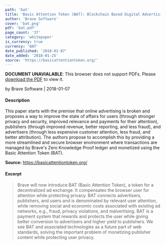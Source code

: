 ```yaml
---
path: 'bat'
title: 'Basic Attention Token (BAT): Blockchain Based Digital Advertising'
author: 'Brave Software'
cover: 'bat.png'
pdf: 'bat.pdf'
page_count: '37'
category: 'whitepaper'
is_currency: true
currency: 'BAT'
date_published: '2018-01-07'
date_added: '2018-01-25'
source: 'https://basicattentiontoken.org/'
---
```


<object class="pdf_embed" data="/pdf/bat.pdf" type="application/pdf" width="100%" height="100%">
   <p><b>DOCUMENT UNAVIALABLE</b>: This browser does not support PDFs. Please <a href="/pdf/bat.pdf">download the PDF</a> to view it.</p>
</object>

by Brave Software | 2018-01-07

#### Description
This paper starts with the premise that online advertising is broken and proposes a way to improve the state of affairs for users (through stronger privacy and security, improved relevance and payments for their attention), publishers (through improved revenue, better reporting, and less fraud), and advertisers (through less expensive customer attention, less fraud, and better attribution). The authors propose to accomplish this by providing a more streamlined and secure browser environment where transactions are managed by Brave's Zero Knowledge Proof ledger and monetized using the Basic Attention Token (BAT).

**Source:** https://basicattentiontoken.org/

#### Excerpt
> Brave will now introduce BAT (Basic Attention Token), a token for a decentralized ad exchange. It compensates the browser user for attention while protecting privacy. BAT connects advertisers, publishers, and users and is denominated by relevant user attention, while removing social and economic costs associated with existing ad networks, e.g., fraud, privacy violations, and malvertising. BAT is a payment system that rewards and protects the user while giving better conversion to advertisers and higher yield to publishers. We see BAT and associated technologies as a future part of web standards, solving the important problem of monetizing publisher content while protecting user privacy.
